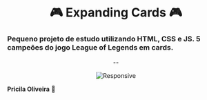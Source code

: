 <h1 align="center">
🎮 Expanding Cards 🎮
</h1>

<h3>
Pequeno projeto de estudo utilizando HTML, CSS e JS.
5 campeões do jogo League of Legends em cards.
</h3>


<div align="center">
--

![Responsive](https://user-images.githubusercontent.com/88859130/147622014-031877a3-6bf3-457c-87e3-8828ec08704c.gif)


</div>

<b>Pricila Oliveira</b> 💌
